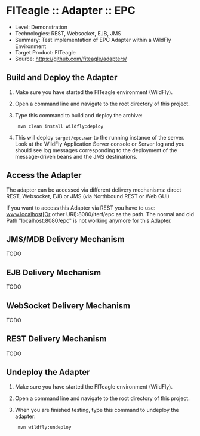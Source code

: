 FITeagle :: Adapter :: EPC
=============================
- Level: Demonstration
- Technologies: REST, Websocket, EJB, JMS
- Summary: Test implementation of EPC Adapter within a WildFly Environment
- Target Product: FITeagle
- Source: <https://github.com/fiteagle/adapters/>

Build and Deploy the Adapter
----------------------------

1. Make sure you have started the FITeagle environment (WildFly).
2. Open a command line and navigate to the root directory of this project.
3. Type this command to build and deploy the archive:

        mvn clean install wildfly:deploy

4. This will deploy `target/epc.war` to the running instance of the server. Look at the WildFly Application Server console or Server log and you should see log messages corresponding to the deployment of the message-driven beans and the JMS destinations.

Access the Adapter
------------------

The adapter can be accessed via different delivery mechanisms: direct REST, Websocket, EJB or JMS (via Northbound REST or Web GUI)

If you want to access this Adapter via REST you have to use:
www.localhost[Or other URI]:8080/lterf/epc
as the path. The normal and old Path "localhost:8080/epc" is not working anymore for this Adapter.


JMS/MDB Delivery Mechanism
--------------------------------

TODO


EJB Delivery Mechanism
-----------------------------

TODO


WebSocket Delivery Mechanism
-----------------------------

TODO



REST Delivery Mechanism
----------------------------

TODO


Undeploy the Adapter
--------------------

1. Make sure you have started the FITeagle environment (WildFly).
2. Open a command line and navigate to the root directory of this project.
3. When you are finished testing, type this command to undeploy the adapter:

        mvn wildfly:undeploy
